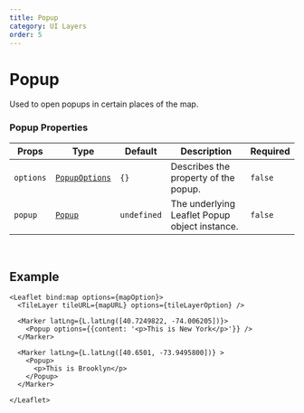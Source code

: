 ```yaml
---
title: Popup
category: UI Layers
order: 5
---
```


<script>
  import PopupUsage from '/src/common/sample/popup/PopupUsage.svelte';
</script>

# Popup

Used to open popups in certain places of the map.

### Popup Properties

<div class='doc-table-container'>

| Props | Type | Default | Description | Required |
| --- | --- | --- | --- | --| 
| `options` | [`PopupOptions`](https://leafletjs.com/reference.html#popup) | `{}` | Describes the property of the popup. | `false` |
| `popup` | [`Popup`](https://leafletjs.com/reference.html#popup) | `undefined` | The underlying Leaflet Popup object instance. | `false` |
</div>

<br>

## Example

<div class='example'>
  <PopupUsage />

  ```svelte
  <Leaflet bind:map options={mapOption}>
    <TileLayer tileURL={mapURL} options={tileLayerOption} />

    <Marker latLng={L.latLng([40.7249822, -74.006205])}>
      <Popup options={{content: '<p>This is New York</p>'}} />
    </Marker>

    <Marker latLng={L.latLng([40.6501, -73.9495800])} >
      <Popup>
        <p>This is Brooklyn</p>
      </Popup>
    </Marker>

  </Leaflet>
  ```

</div>